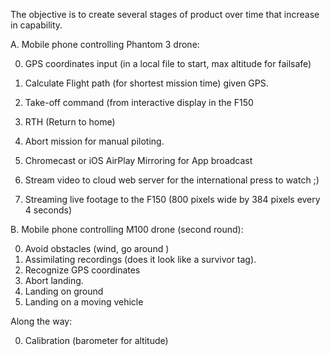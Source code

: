 The objective is to create several stages of product over time that increase in capability.

A. Mobile phone controlling Phantom 3 drone:

   0. GPS coordinates input (in a local file to start, max altitude for failsafe)
   0. Calculate Flight path (for shortest mission time) given GPS.
   0. Take-off command (from interactive display in the F150
   0. RTH (Return to home)
   0. Abort mission for manual piloting.

   0. Chromecast or iOS AirPlay Mirroring for App broadcast
   0. Stream video to cloud web server for the international press to watch ;)
   0. Streaming live footage to the F150 (800 pixels wide by 384 pixels every 4 seconds)

B. Mobile phone controlling M100 drone (second round):

   0. Avoid obstacles (wind, go around )
   0. Assimilating recordings (does it look like a survivor tag).
   0. Recognize GPS coordinates
   0. Abort landing.
   0. Landing on ground
   0. Landing on a moving vehicle

Along the way:

0. Calibration (barometer for altitude)
